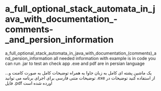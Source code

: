 # a_full_optional_stack_automata_in_java_with_documentation_-comments-_and_persion_information
a_full_optional_stack_automata_in_java_with_documentation_(comments)_and_persion_information
all needed information with example is in code
you can run .jar to test an check app
.exe and pdf are in persian language

...یک ماشین پشته ای کامل به زبان جاوا به همراه توضیحات کامل به صورت کامنت و توضیحات متنی فارسی
برای اجرای برنامه می توانید .exe از استفاده کنید
توضیحات در فایل .pdf اورده شده است
